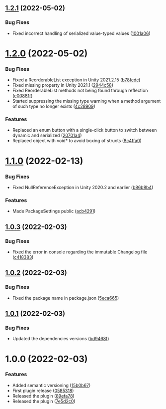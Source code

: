 ## [1.2.1](https://github.com/SolidAlloy/ExtEvents/compare/1.2.0...1.2.1) (2022-05-02)


### Bug Fixes

* Fixed incorrect handling of serialized value-typed values ([1001a06](https://github.com/SolidAlloy/ExtEvents/commit/1001a06f121d5bf52eaa623fa430145c6d740cc5))

# [1.2.0](https://github.com/SolidAlloy/ExtEvents/compare/1.1.0...1.2.0) (2022-05-02)


### Bug Fixes

* Fixed a ReorderableList exception in Unity 2021.2.15 ([b78fcdc](https://github.com/SolidAlloy/ExtEvents/commit/b78fcdc015bcfaa2b6e61a077336e8c654e105a5))
* Fixed missing property in Unity 2021.1 ([2944c58](https://github.com/SolidAlloy/ExtEvents/commit/2944c5804caed31701b4c52bba1161af089812fa))
* Fixed ReorderableList methods not being found through reflection ([e00881f](https://github.com/SolidAlloy/ExtEvents/commit/e00881f78abfb170d9e091c391d9201e7d31706d))
* Started suppressing the missing type warning when a method argument of such type no longer exists ([4c28909](https://github.com/SolidAlloy/ExtEvents/commit/4c2890926640551206a194a657dad3854d11aeb4))


### Features

* Replaced an enum button with a single-click button to switch between dynamic and serialized ([20701a4](https://github.com/SolidAlloy/ExtEvents/commit/20701a47dce745f5f38329623eabab900462664c))
* Replaced object with void* to avoid boxing of structs ([8c4ffa0](https://github.com/SolidAlloy/ExtEvents/commit/8c4ffa06217eb4657914270f5b292b5ef434906d))

# [1.1.0](https://github.com/SolidAlloy/ExtEvents/compare/1.0.3...1.1.0) (2022-02-13)


### Bug Fixes

* Fixed NullReferenceException in Unity 2020.2 and earlier ([b86b8b4](https://github.com/SolidAlloy/ExtEvents/commit/b86b8b4189e7d8501d608ce47cc83146ae7b7ad3))


### Features

* Made PackageSettings public ([acb4291](https://github.com/SolidAlloy/ExtEvents/commit/acb429188a74a83afc41bfd2a046c1845f322d82))

## [1.0.3](https://github.com/SolidAlloy/ExtEvents/compare/1.0.2...1.0.3) (2022-02-03)


### Bug Fixes

* Fixed the error in console regarding the immutable Changelog file ([c418383](https://github.com/SolidAlloy/ExtEvents/commit/c418383a30b5b0a82512a973f095401bb1d3874c))

## [1.0.2](https://github.com/SolidAlloy/ExtEvents/compare/1.0.1...1.0.2) (2022-02-03)


### Bug Fixes

* Fixed the package name in package.json ([5eca665](https://github.com/SolidAlloy/ExtEvents/commit/5eca665afc6bc1de4beb7916c81cf9ddc7bb2e73))

## [1.0.1](https://github.com/SolidAlloy/ExtEvents/compare/1.0.0...1.0.1) (2022-02-03)


### Bug Fixes

* Updated the dependencies versions ([bd9468f](https://github.com/SolidAlloy/ExtEvents/commit/bd9468f31e2bc4ee678ec136ed56dc18e100b7f8))

# 1.0.0 (2022-02-03)


### Features

* Added semantic versioning ([15b0b67](https://github.com/SolidAlloy/ExtEvents/commit/15b0b67353d1adf3643b57b9e617330dc0d59c5b))
* First plugin release ([0585318](https://github.com/SolidAlloy/ExtEvents/commit/058531809cd85fbd4987563e434f414f28d09e33))
* Released the plugin ([89efa78](https://github.com/SolidAlloy/ExtEvents/commit/89efa784230bce8cf9d915aaac20f97b700d7528))
* Released the plugin ([7e5d2c0](https://github.com/SolidAlloy/ExtEvents/commit/7e5d2c08614b074689aee5bc036d6cbeeb9f27ef))
